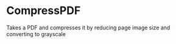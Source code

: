 # CompressPDF
Takes a PDF and compresses it by reducing page image size and converting to grayscale
